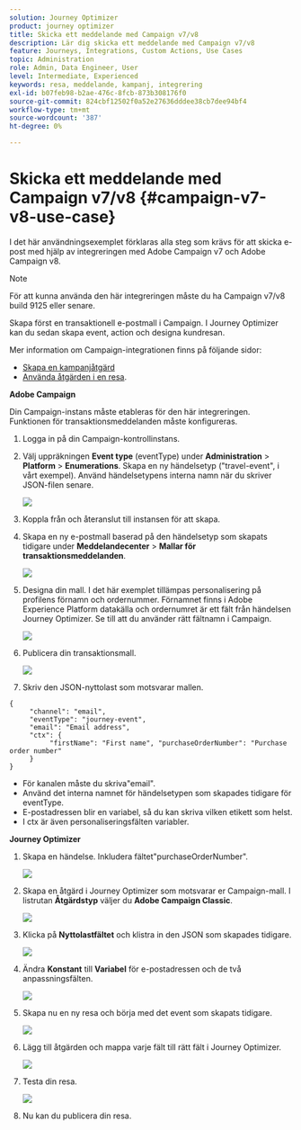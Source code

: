 ```yaml
---
solution: Journey Optimizer
product: journey optimizer
title: Skicka ett meddelande med Campaign v7/v8
description: Lär dig skicka ett meddelande med Campaign v7/v8
feature: Journeys, Integrations, Custom Actions, Use Cases
topic: Administration
role: Admin, Data Engineer, User
level: Intermediate, Experienced
keywords: resa, meddelande, kampanj, integrering
exl-id: b07feb98-b2ae-476c-8fcb-873b308176f0
source-git-commit: 824cbf12502f0a52e27636dddee38cb7dee94bf4
workflow-type: tm+mt
source-wordcount: '387'
ht-degree: 0%

---
```


# Skicka ett meddelande med Campaign v7/v8 {#campaign-v7-v8-use-case}

I det här användningsexemplet förklaras alla steg som krävs för att skicka e-post med hjälp av integreringen med Adobe Campaign v7 och Adobe Campaign v8.

>[!NOTE]
>
>För att kunna använda den här integreringen måste du ha Campaign v7/v8 build 9125 eller senare.

Skapa först en transaktionell e-postmall i Campaign. I Journey Optimizer kan du sedan skapa event, action och designa kundresan.

Mer information om Campaign-integrationen finns på följande sidor:

* [Skapa en kampanjåtgärd](../action/acc-action.md)
* [Använda åtgärden i en resa](../building-journeys/using-adobe-campaign-v7-v8.md).

**Adobe Campaign**

Din Campaign-instans måste etableras för den här integreringen. Funktionen för transaktionsmeddelanden måste konfigureras.

1. Logga in på din Campaign-kontrollinstans.

1. Välj uppräkningen **Event type** (eventType) under **Administration** > **Platform** > **Enumerations**. Skapa en ny händelsetyp (&quot;travel-event&quot;, i vårt exempel). Använd händelsetypens interna namn när du skriver JSON-filen senare.

   ![](assets/accintegration-uc-1.png)

1. Koppla från och återanslut till instansen för att skapa.

1. Skapa en ny e-postmall baserad på den händelsetyp som skapats tidigare under **Meddelandecenter** > **Mallar för transaktionsmeddelanden**.

   ![](assets/accintegration-uc-2.png)

1. Designa din mall. I det här exemplet tillämpas personalisering på profilens förnamn och ordernummer. Förnamnet finns i Adobe Experience Platform datakälla och ordernumret är ett fält från händelsen Journey Optimizer. Se till att du använder rätt fältnamn i Campaign.

   ![](assets/accintegration-uc-3.png)

1. Publicera din transaktionsmall.

   ![](assets/accintegration-uc-4.png)

1. Skriv den JSON-nyttolast som motsvarar mallen.

```
{
     "channel": "email",
     "eventType": "journey-event",
     "email": "Email address",
     "ctx": {
          "firstName": "First name", "purchaseOrderNumber": "Purchase order number"
     }
}
```

* För kanalen måste du skriva&quot;email&quot;.
* Använd det interna namnet för händelsetypen som skapades tidigare för eventType.
* E-postadressen blir en variabel, så du kan skriva vilken etikett som helst.
* I ctx är även personaliseringsfälten variabler.

**Journey Optimizer**

1. Skapa en händelse. Inkludera fältet&quot;purchaseOrderNumber&quot;.

   ![](assets/accintegration-uc-5.png)

1. Skapa en åtgärd i Journey Optimizer som motsvarar er Campaign-mall. I listrutan **Åtgärdstyp** väljer du **Adobe Campaign Classic**.

   ![](assets/accintegration-uc-6.png)

1. Klicka på **Nyttolastfältet** och klistra in den JSON som skapades tidigare.

   ![](assets/accintegration-uc-7.png)

1. Ändra **Konstant** till **Variabel** för e-postadressen och de två anpassningsfälten.

   ![](assets/accintegration-uc-8.png)

1. Skapa nu en ny resa och börja med det event som skapats tidigare.

   ![](assets/accintegration-uc-9.png)

1. Lägg till åtgärden och mappa varje fält till rätt fält i Journey Optimizer.

   ![](assets/accintegration-uc-10.png)

1. Testa din resa.

   ![](assets/accintegration-uc-11.png)

1. Nu kan du publicera din resa.
